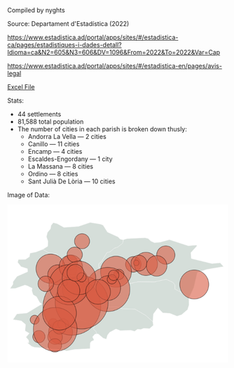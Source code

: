 Compiled by nyghts

Source: Departament d'Estadística (2022)

https://www.estadistica.ad/portal/apps/sites/#/estadistica-ca/pages/estadistiques-i-dades-detall?Idioma=ca&N2=605&N3=606&DV=1096&From=2022&To=2022&Var=Cap

https://www.estadistica.ad/portal/apps/sites/#/estadistica-en/pages/avis-legal

[Excel File](https://github.com/nyghts7/andorra/blob/main/POBLACI%C3%93_PER_POBLE1872024_205226.xlsx)

Stats:
+ 44 settlements
+ 81,588 total population
+ The number of cities in each parish is broken down thusly:
     - Andorra La Vella — 2 cities
     - Canillo — 11 cities
     - Encamp — 4 cities
     - Escaldes-Engordany — 1 city
     - La Massana — 8 cities
     - Ordino — 8 cities
     - Sant Julià De Lòria — 10 cities
 
Image of Data:

![Population distribution map of Andorra](https://github.com/nyghts7/andorra/blob/main/andorra.png)
